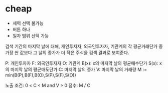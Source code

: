 # cheap
- 세력 선택 불가능
- 버튼 하나
- 일자 범위 선택 가능

검색 기간의 마지막 날에 대해,
개인투자자, 외국인투자자, 기관계의
각 평균거래단가 중 가장 싼 값보다
그 날의 종가가 더 작은 주식을 검색 결과로 보여준다.

P: 개인투자자
F: 외국인투자자
O: 기관계
B(x): x의 마지막 날의 평균매수단가
S(x): x의 마지막 날의 평균매도단가
C: 마지막 날의 종가
V: 마지막 날의 거래량
M := min(B(P),B(F),B(O),S(P),S(F),S(O))

노출 조건: 0 < C < M and V > 0
점수: M / C
